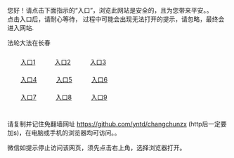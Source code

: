 您好！请点击下面指示的“入口”，浏览此网站是安全的，且为您带来平安。。 <br/>
点击入口后，请耐心等待， 过程中可能会出现无法打开的提示，请忽略，最终会进入网站. </br>

法轮大法在长春<br/>
<div style="padding:10px"><a style="margin:20px" target="_blank" href="https://d13f9u1ojrzob3.cloudfront.net/2Qpsp?gpggq" id="ccLink1" rel="nofollow">入口1</a> <a target="_blank" style="margin:20px" href="https://d1qmfhpeojb6s0.cloudfront.net/2Qpsp?tdzphxev" id="ccLink2" rel="nofollow">入口2</a> <a style="margin:20px" target="_blank" href="https://d2tsmok6t8befp.cloudfront.net/2Qpsp?vtzjdoy" id="ccLink3" rel="nofollow">入口3</a></div>

<div style="padding:10px" ><a style="margin:20px" target="_blank" href="https://d13f9u1ojrzob3.cloudfront.net/2Qpsp?gpggq" id="ccLink4" rel="nofollow">入口4</a> <a style="margin:20px" href="https://d1qmfhpeojb6s0.cloudfront.net/2Qpsp?tdzphxev" target="_blank" id="ccLink5" rel="nofollow">入口5</a> <a style="margin:20px" href="https://d2tsmok6t8befp.cloudfront.net/2Qpsp?vtzjdoy" target="_blank" id="ccLink6" rel="nofollow">入口6</a></div>

<div style="padding:10px"><a style="margin:20px" target="_blank" href="https://d13f9u1ojrzob3.cloudfront.net/2Qpsp?gpggq" id="ccLink7" rel="nofollow">入口7</a> <a style="margin:20px" href="https://d1qmfhpeojb6s0.cloudfront.net/2Qpsp?tdzphxev" target="_blank" id="ccLink8" rel="nofollow">入口8</a> <a style="margin:20px" target="_blank" href="https://d2tsmok6t8befp.cloudfront.net/2Qpsp?vtzjdoy" id="ccLink9" rel="nofollow">入口9</a></div>

<br/>



请复制并记住免翻墙网址 https://github.com/yntd/changchunzx (http后一定要加s)，在电脑或手机的浏览器均可访问。。<br/>

微信如提示停止访问该网页，须先点击右上角，选择浏览器打开。
